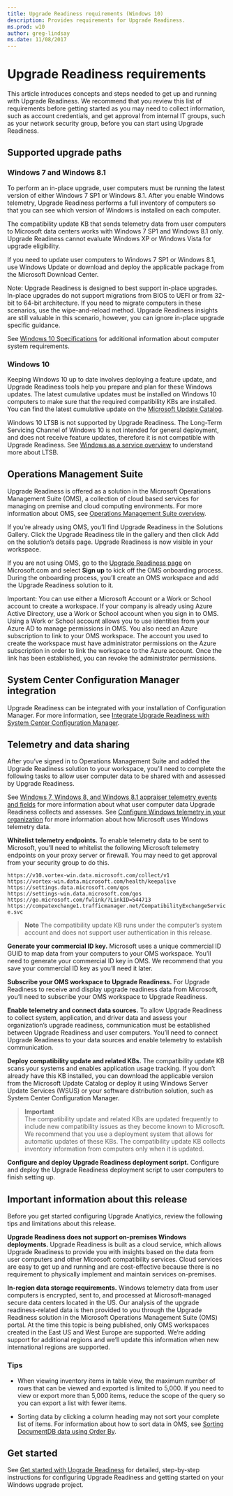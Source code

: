 ```yaml
---
title: Upgrade Readiness requirements (Windows 10)
description: Provides requirements for Upgrade Readiness.
ms.prod: w10
author: greg-lindsay
ms.date: 11/08/2017
---
```


# Upgrade Readiness requirements

This article introduces concepts and steps needed to get up and running with Upgrade Readiness. We recommend that you review this list of requirements before getting started as you may need to collect information, such as account credentials, and get approval from internal IT groups, such as your network security group, before you can start using Upgrade Readiness.

## Supported upgrade paths 

### Windows 7 and Windows 8.1

To perform an in-place upgrade, user computers must be running the latest version of either Windows 7 SP1 or Windows 8.1. After you enable Windows telemetry, Upgrade Readiness performs a full inventory of computers so that you can see which version of Windows is installed on each computer.

The compatibility update KB that sends telemetry data from user computers to Microsoft data centers works with Windows 7 SP1 and Windows 8.1 only. Upgrade Readiness cannot evaluate Windows XP or Windows Vista for upgrade eligibility.

<!--With Windows 10, edition 1607, the compatibility update KB is installed automatically.-->

If you need to update user computers to Windows 7 SP1 or Windows 8.1, use Windows Update or download and deploy the applicable package from the Microsoft Download Center.

Note: Upgrade Readiness is designed to best support in-place upgrades. In-place upgrades do not support migrations from BIOS to UEFI or from 32-bit to 64-bit architecture. If you need to migrate computers in these scenarios, use the wipe-and-reload method. Upgrade Readiness insights are still valuable in this scenario, however, you can ignore in-place upgrade specific guidance.

See [Windows 10 Specifications](http://www.microsoft.com/en-US/windows/windows-10-specifications) for additional information about computer system requirements.

### Windows 10

Keeping Windows 10 up to date involves deploying a feature update, and Upgrade Readiness tools help you prepare and plan for these Windows updates.
The latest cumulative updates must be installed on Windows 10 computers to make sure that the required compatibility KBs are installed.  You can find the latest cumulative update on the [Microsoft Update Catalog](https://catalog.update.microsoft.com). 

Windows 10 LTSB is not supported by Upgrade Readiness. The Long-Term Servicing Channel of Windows 10 is not intended for general deployment, and does not receive feature updates, therefore it is not compatible with Upgrade Readiness.  See [Windows as a service overview](../update/waas-overview.md#long-term-servicing-channel) to understand more about LTSB.

## Operations Management Suite

Upgrade Readiness is offered as a solution in the Microsoft Operations Management Suite (OMS), a collection of cloud based services for managing on premise and cloud computing environments. For more information about OMS, see [Operations Management Suite overview](http://azure.microsoft.com/en-us/documentation/articles/operations-management-suite-overview/).

If you’re already using OMS, you’ll find Upgrade Readiness in the Solutions Gallery. Click the Upgrade Readiness tile in the gallery and then click Add on the solution’s details page. Upgrade Readiness is now visible in your workspace.

If you are not using OMS, go to the [Upgrade Readiness page](https://www.microsoft.com/en-us/WindowsForBusiness/upgrade-analytics) on Microsoft.com and select **Sign up** to kick off the OMS onboarding process. During the onboarding process, you’ll create an OMS workspace and add the Upgrade Readiness solution to it.

Important: You can use either a Microsoft Account or a Work or School account to create a workspace. If your company is already using Azure Active Directory, use a Work or School account when you sign in to OMS. Using a Work or School account allows you to use identities from your Azure AD to manage permissions in OMS. You also need an Azure subscription to link to your OMS workspace.  The account you used to create the workspace must have administrator permissions on the Azure subscription in order to link the workspace to the Azure account.  Once the link has been established, you can revoke the administrator permissions.

## System Center Configuration Manager integration

Upgrade Readiness can be integrated with your installation of Configuration Manager. For more information, see [Integrate Upgrade Readiness with System Center Configuration Manager](https://docs.microsoft.com/sccm/core/clients/manage/upgrade/upgrade-analytics).

## Telemetry and data sharing 

After you’ve signed in to Operations Management Suite and added the Upgrade Readiness solution to your workspace, you’ll need to complete the following tasks to allow user computer data to be shared with and assessed by Upgrade Readiness.

See [Windows 7, Windows 8, and Windows 8.1 appraiser telemetry events and fields](https://go.microsoft.com/fwlink/?LinkID=822965) for more information about what user computer data Upgrade Readiness collects and assesses. See [Configure Windows telemetry in your organization](/windows/configuration/configure-windows-telemetry-in-your-organization) for more information about how Microsoft uses Windows telemetry data.

**Whitelist telemetry endpoints.** To enable telemetry data to be sent to Microsoft, you’ll need to whitelist the following Microsoft telemetry endpoints on your proxy server or firewall. You may need to get approval from your security group to do this.

`https://v10.vortex-win.data.microsoft.com/collect/v1`<BR>
`https://vortex-win.data.microsoft.com/health/keepalive`<BR>
`https://settings.data.microsoft.com/qos`<BR>
`https://settings-win.data.microsoft.com/qos`<BR>
`https://go.microsoft.com/fwlink/?LinkID=544713`<BR>
`https://compatexchange1.trafficmanager.net/CompatibilityExchangeService.svc`<BR>

>**Note** The compatibility update KB runs under the computer’s system account and does not support user authentication in this release.

**Generate your commercial ID key.** Microsoft uses a unique commercial ID GUID to map data from your computers to your OMS workspace. You’ll need to generate your commercial ID key in OMS. We recommend that you save your commercial ID key as you’ll need it later.

**Subscribe your OMS workspace to Upgrade Readiness.** For Upgrade Readiness to receive and display upgrade readiness data from Microsoft, you’ll need to subscribe your OMS workspace to Upgrade Readiness.

**Enable telemetry and connect data sources.** To allow Upgrade Readiness to collect system, application, and driver data and assess your organization’s upgrade readiness, communication must be established between Upgrade Readiness and user computers. You’ll need to connect Upgrade Readiness to your data sources and enable telemetry to establish communication.

**Deploy compatibility update and related KBs.** The compatibility update KB scans your systems and enables application usage tracking. If you don’t already have this KB installed, you can download the applicable version from the Microsoft Update Catalog or deploy it using Windows Server Update Services (WSUS) or your software distribution solution, such as System Center Configuration Manager.

>**Important**<br> The compatibility update and related KBs are updated frequently to include new compatibility issues as they become known to Microsoft. We recommend that you use a deployment system that allows for automatic updates of these KBs. The compatibility update KB collects inventory information from computers only when it is updated. 

**Configure and deploy Upgrade Readiness deployment script.** Configure and deploy the Upgrade Readiness deployment script to user computers to finish setting up.

## Important information about this release

Before you get started configuring Upgrade Anatlyics, review the following tips and limitations about this release.

**Upgrade Readiness does not support on-premises Windows deployments.** Upgrade Readiness is built as a cloud service, which allows Upgrade Readiness to provide you with insights based on the data from user computers and other Microsoft compatibility services. Cloud services are easy to get up and running and are cost-effective because there is no requirement to physically implement and maintain services on-premises.

**In-region data storage requirements.** Windows telemetry data from user computers is encrypted, sent to, and processed at Microsoft-managed secure data centers located in the US. Our analysis of the upgrade readiness-related data is then provided to you through the Upgrade Readiness solution in the Microsoft Operations Management Suite (OMS) portal. At the time this topic is being published, only OMS workspaces created in the East US and West Europe are supported. We’re adding support for additional regions and we’ll update this information when new international regions are supported.

### Tips

- When viewing inventory items in table view, the maximum number of rows that can be viewed and exported is limited to 5,000. If you need to view or export more than 5,000 items, reduce the scope of the query so you can export a list with fewer items.

- Sorting data by clicking a column heading may not sort your complete list of items. For information about how to sort data in OMS, see [Sorting DocumentDB data using Order By](https://azure.microsoft.com/documentation/articles/documentdb-orderby).

## Get started

See [Get started with Upgrade Readiness](upgrade-readiness-get-started.md) for detailed, step-by-step instructions for configuring Upgrade Readiness and getting started on your Windows upgrade project.
